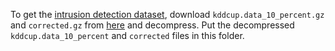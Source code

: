 To get the [intrusion detection dataset](http://kdd.ics.uci.edu/databases/kddcup99/kddcup99.html),
download `kddcup.data_10_percent.gz` and `corrected.gz` from [here](http://kdd.ics.uci.edu/databases/kddcup99/kddcup99.html) and decompress.
Put the decompressed `kddcup.data_10_percent` and `corrected` files in this folder.
